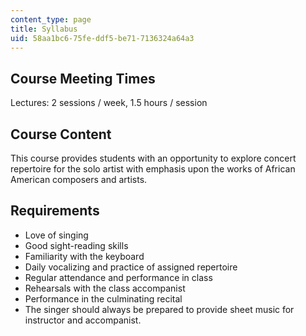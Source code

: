 ```yaml
---
content_type: page
title: Syllabus
uid: 58aa1bc6-75fe-ddf5-be71-7136324a64a3
---
```


Course Meeting Times
--------------------

Lectures: 2 sessions / week, 1.5 hours / session

Course Content
--------------

This course provides students with an opportunity to explore concert repertoire for the solo artist with emphasis upon the works of African American composers and artists.

Requirements
------------

*   Love of singing
*   Good sight-reading skills
*   Familiarity with the keyboard
*   Daily vocalizing and practice of assigned repertoire
*   Regular attendance and performance in class
*   Rehearsals with the class accompanist
*   Performance in the culminating recital
*   The singer should always be prepared to provide sheet music for instructor and accompanist.